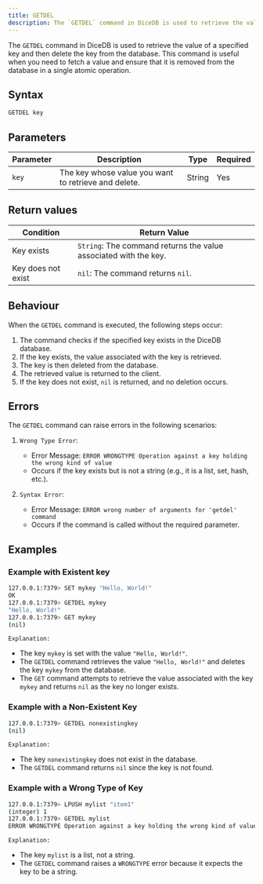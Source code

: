 ```yaml
---
title: GETDEL
description: The `GETDEL` command in DiceDB is used to retrieve the value of a specified key and then delete the key from the database. This command is useful when you need to fetch a value and ensure that it is removed from the database in a single atomic operation.
---
```


The `GETDEL` command in DiceDB is used to retrieve the value of a specified key and then delete the key from the database. This command is useful when you need to fetch a value and ensure that it is removed from the database in a single atomic operation.

## Syntax

```bash
GETDEL key
```

## Parameters

| Parameter | Description                                          | Type   | Required |
| --------- | ---------------------------------------------------- | ------ | -------- |
| `key`     | The key whose value you want to retrieve and delete. | String | Yes      |

## Return values

| Condition          | Return Value                                                     |
| ------------------ | ---------------------------------------------------------------- |
| Key exists         | `String`: The command returns the value associated with the key. |
| Key does not exist | `nil`: The command returns `nil`.                                |

## Behaviour

When the `GETDEL` command is executed, the following steps occur:

1. The command checks if the specified key exists in the DiceDB database.
2. If the key exists, the value associated with the key is retrieved.
3. The key is then deleted from the database.
4. The retrieved value is returned to the client.
5. If the key does not exist, `nil` is returned, and no deletion occurs.

## Errors

The `GETDEL` command can raise errors in the following scenarios:

1. `Wrong Type Error`:

   - Error Message: `ERROR WRONGTYPE Operation against a key holding the wrong kind of value`
   - Occurs if the key exists but is not a string (e.g., it is a list, set, hash, etc.).

2. `Syntax Error`:

   - Error Message: `ERROR wrong number of arguments for 'getdel' command`
   - Occurs if the command is called without the required parameter.

## Examples

### Example with Existent key

```bash
127.0.0.1:7379> SET mykey "Hello, World!"
OK
127.0.0.1:7379> GETDEL mykey
"Hello, World!"
127.0.0.1:7379> GET mykey
(nil)
```

`Explanation:`

- The key `mykey` is set with the value `"Hello, World!"`.
- The `GETDEL` command retrieves the value `"Hello, World!"` and deletes the key `mykey` from the database.
- The `GET` command attempts to retrieve the value associated with the key `mykey` and returns `nil` as the key no longer exists.

### Example with a Non-Existent Key

```bash
127.0.0.1:7379> GETDEL nonexistingkey
(nil)
```

`Explanation:`

- The key `nonexistingkey` does not exist in the database.
- The `GETDEL` command returns `nil` since the key is not found.

### Example with a Wrong Type of Key

```bash
127.0.0.1:7379> LPUSH mylist "item1"
(integer) 1
127.0.0.1:7379> GETDEL mylist
ERROR WRONGTYPE Operation against a key holding the wrong kind of value
```

`Explanation:`

- The key `mylist` is a list, not a string.
- The `GETDEL` command raises a `WRONGTYPE` error because it expects the key to be a string.
